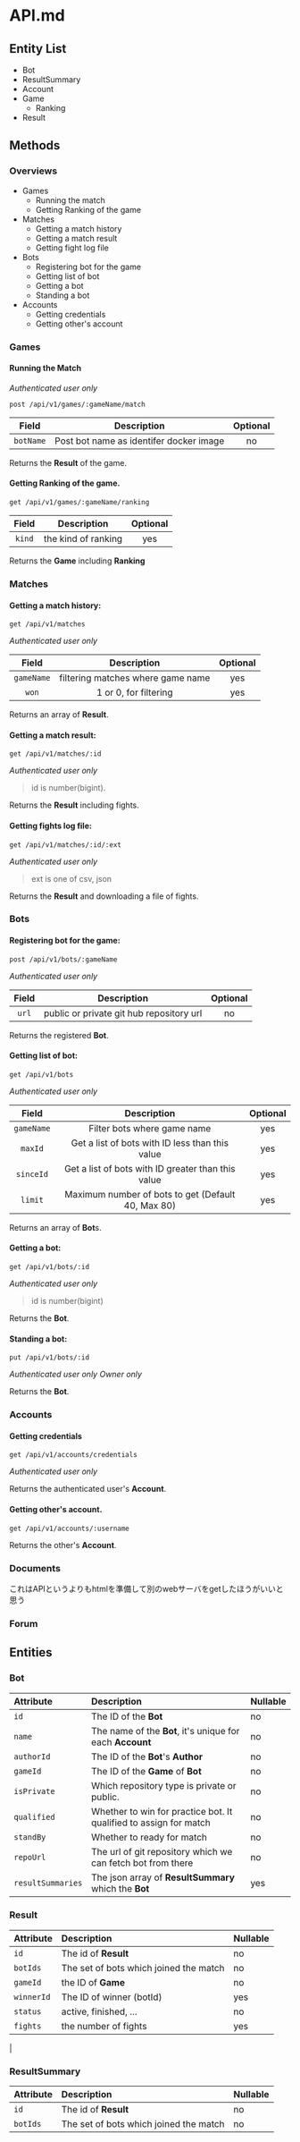 # API.md

## Entity List

- Bot
- ResultSummary
- Account
- Game
	- Ranking
- Result

## Methods

### Overviews

- Games
	- Running the match
	- Getting Ranking of the game
- Matches
	- Getting a match history
	- Getting a match result
	- Getting fight log file
- Bots
	- 	Registering bot for the game
	-  Getting list of bot
	-  Getting a bot
	-  Standing a bot
- Accounts
	- Getting credentials
	- Getting other's account

### Games

#### Running the Match

*Authenticated user only*

```
post /api/v1/games/:gameName/match
```

| Field | Description | Optional |
|:--:|:--:|:--:|
| `botName` | Post bot name as identifer docker image | no |

Returns the **Result** of the game.

#### Getting Ranking of the game.

```
get /api/v1/games/:gameName/ranking
```

| Field | Description | Optional |
|:--:|:--:|:--:|
| `kind` | the kind of ranking | yes |

Returns the **Game** including **Ranking**

### Matches

#### Getting a match history:

```
get /api/v1/matches
```
*Authenticated user only*

| Field | Description | Optional |
|:--:|:--:|:--:|
| `gameName` | filtering matches where game name | yes |
| `won` | 1 or 0, for filtering | yes |

Returns an array of **Result**.

#### Getting a match result:

```
get /api/v1/matches/:id
```
*Authenticated user only*
> id is number(bigint).

Returns the **Result** including fights.

#### Getting fights log file:

```
get /api/v1/matches/:id/:ext
```
*Authenticated user only*
> ext is one of csv, json

Returns the **Result** and downloading a file of fights.

### Bots

#### Registering bot for the game:

```
post /api/v1/bots/:gameName
```

*Authenticated user only*

| Field | Description | Optional |
|:--:|:--:|:--:|
|`url`| public or private git hub repository url | no |

Returns the registered **Bot**.

#### Getting list of bot:

```
get /api/v1/bots
```

*Authenticated user only*

| Field | Description | Optional |
|:--:|:--:|:--:|
| `gameName` | Filter bots where game name | yes |
| `maxId` | Get a list of bots with ID less than this value | yes |
| `sinceId`| Get a list of bots with ID greater than this value | yes |
| `limit`	|Maximum number of bots to get (Default 40, Max 80)|yes|

Returns an array of **Bot**s.

#### Getting a bot:

```
get /api/v1/bots/:id
```

*Authenticated user only*

> id is number(bigint)

Returns the **Bot**.

#### Standing a bot:

```
put /api/v1/bots/:id
```
*Authenticated user only*
*Owner only*

Returns the **Bot**.


### Accounts

#### Getting credentials

```
get /api/v1/accounts/credentials
```
*Authenticated user only*

Returns the authenticated user's **Account**.

#### Getting other's account.

```
get /api/v1/accounts/:username
```

Returns the other's **Account**.

### Documents

これはAPIというよりもhtmlを準備して別のwebサーバをgetしたほうがいいと思う

### Forum

## Entities

### Bot

|Attribute|Description|Nullable|
|:--------|:----------|:--------|
|`id`| The ID of the **Bot**	|	no |
|`name`| The name of the **Bot**, it's unique for each **Account** | no |
|`authorId`| The ID of the **Bot**'s **Author** | no |
|`gameId`| The ID of the **Game** of **Bot** | no |
|`isPrivate`| Which repository type is private or public. | no |
|`qualified`| Whether to win for practice bot. It qualified to assign for match | no |
|`standBy`| Whether to ready for match | no |
|`repoUrl`| The url of git repository which we can fetch bot from there | no |
|`resultSummaries` | The json array of **ResultSummary** which the **Bot** | yes|

### Result
|Attribute|Description|Nullable|
|:--------|:----------|:--------|
|`id`|The id of **Result**|no|
|`botIds`| The set of bots which joined the match |no|
|`gameId`| the ID of **Game** |no|
|`winnerId`| The ID of winner (botId) | yes|
|`status`| active, finished, ...| no|
|`fights`| the number of fights|yes|
|


### ResultSummary

|Attribute|Description|Nullable|
|:--------|:----------|:--------|
|`id`|The id of **Result**|no|
|`botIds`| The set of bots which joined the match |no|
